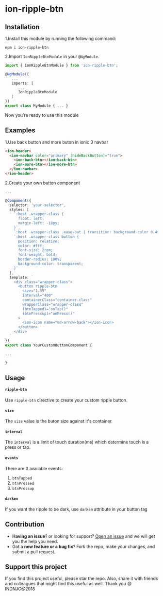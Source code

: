 # ion-ripple-btn

## Installation

1.Install this module by running the following command:
```shell
npm i ion-ripple-btn
```

2.Import `IonRippleBtnModule` in your `@NgModule`.
```ts
import { IonRippleBtnModule } from 'ion-ripple-btn';

@NgModule({
   ...
   imports: [
      ...
      IonRippleBtnModule
   ]
})
export class MyModule { ... }
```
Now you're ready to use this module

## Examples

1.Use back button and more buton in ionic 3 navbar

```html
<ion-header>
  <ion-navbar color="primary" [hideBackButton]="true">
    <ion-back-btn></ion-back-btn>
    <ion-more-btn></ion-more-btn>
  </ion-navbar>
</ion-header>
```

2.Create your own button component

```ts
...

@Component({
  selector: 'your-selector',
  styles: [
    `:host .wrapper-class {
      float: left;
      margin-left: -10px;
    }`,
    `:host .wrapper-class .ease-out { transition: background-color 0.4s ease-out; }`,
    `:host .wrapper-class button {
      position: relative;
      color: #fff;
      font-size: 2rem;
      font-weight: bold;
      border-radius: 100%;
      background-color: transparent;
    }`
  ],
  template: `
    <div class="wrapper-class">
      <button ripple-btn
        size="1.35"
        interval="400"
        containerClass="container-class"
        wrapperClass="wrapper-class"
        (btnTapped)="onTap()"
        (btnPressup)="onPress()"
      >
        <ion-icon name="md-arrow-back"></ion-icon>
      </button>
    </div>
  `
})
export class YourCustomButtonComponent {

...

}

```

## Usage

#### `ripple-btn`
Use `ripple-btn` directive to create your custom ripple button.

#### `size`
The `size` value is the buton size against it's container.

#### `interval`
The `interval` is a limit of touch duration(ms) which determine touch is a press or tap.

#### `events`
There are 3 available events:
  1. `btnTapped`
  2. `btnPressed`
  3. `btnPressup`

#### `darken`
If you want the ripple to be dark, use `darken` attribute in your button tag
<br>
## Contribution
- **Having an issue**? or looking for support? [Open an issue](https://github.com/yohaneslumentut/ion-ripple-btn/issues/new) and we will get you the help you need.
- Got a **new feature or a bug fix**? Fork the repo, make your changes, and submit a pull request.

## Support this project
If you find this project useful, please star the repo. Also, share it with friends and colleagues that might find this useful as well. Thank you :smile:  INDNJC@2018
